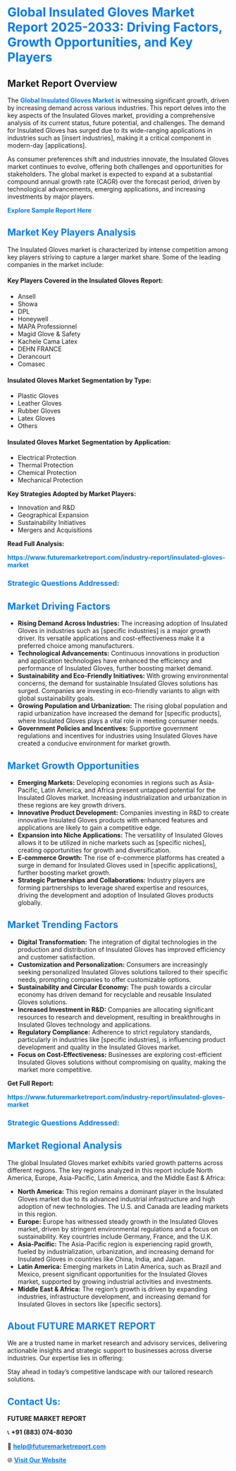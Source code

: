 <h1 style="color: #007BFF;">Global Insulated Gloves Market Report 2025-2033: Driving Factors, Growth Opportunities, and Key Players</h1>

<section id="overview">
<h2>Market Report Overview</h2>
<p>The <a href="https://www.futuremarketreport.com/industry-report/insulated-gloves-market" style="color: #007BFF; text-decoration: none;"><strong>Global Insulated Gloves Market</strong></a> is witnessing significant growth, driven by increasing demand across various industries. This report delves into the key aspects of the Insulated Gloves market, providing a comprehensive analysis of its current status, future potential, and challenges. The demand for Insulated Gloves has surged due to its wide-ranging applications in industries such as [insert industries], making it a critical component in modern-day [applications].</p>
<p>As consumer preferences shift and industries innovate, the Insulated Gloves market continues to evolve, offering both challenges and opportunities for stakeholders. The global market is expected to expand at a substantial compound annual growth rate (CAGR) over the forecast period, driven by technological advancements, emerging applications, and increasing investments by major players.</p>
</section>

<section id="overview">
<p><a href="https://www.futuremarketreport.com/request-sample/reportId=83207" style="color: #007BFF; text-decoration: none;"><strong>Explore Sample Report Here</strong></a></p>
</section>

<section id="key-players">
<h2 style="color: #007BFF;">Market Key Players Analysis</h2>
<p>The Insulated Gloves market is characterized by intense competition among key players striving to capture a larger market share. Some of the leading companies in the market include:</p>
<h4>Key Players Covered in the Insulated Gloves Report:</h4>
<ul><li>Ansell</li><li>Showa</li><li>DPL</li><li>Honeywell</li><li>MAPA Professionnel</li><li>Magid Glove &amp; Safety</li><li>Kachele Cama Latex</li><li>DEHN FRANCE</li><li>Derancourt</li><li>Comasec</li></ul>
<h4>Insulated Gloves Market Segmentation by Type:</h4>
<ul><li>Plastic Gloves</li><li>Leather Gloves</li><li>Rubber Gloves</li><li>Latex Gloves</li><li>Others</li></ul>

<h4>Insulated Gloves Market Segmentation by Application:</h4>
<ul><li>Electrical Protection</li><li>Thermal Protection</li><li>Chemical Protection</li><li>Mechanical Protection</li></ul>
<p><strong>Key Strategies Adopted by Market Players:</strong></p>
<ul>
<li>Innovation and R&D</li>
<li>Geographical Expansion</li>
<li>Sustainability Initiatives</li>
<li>Mergers and Acquisitions</li>
</ul>
</section>

<section>
<p><strong>Read Full Analysis: </strong></p><a href="https://www.futuremarketreport.com/industry-report/insulated-gloves-market" style="color: #007BFF; text-decoration: none;"><strong>https://www.futuremarketreport.com/industry-report/insulated-gloves-market</strong></a>
<h3 style="color: #007BFF;">Strategic Questions Addressed:</h3>
</section>

<section id="driving-factors">
<h2 style="color: #007BFF;">Market Driving Factors</h2>
<ul>
<li><strong>Rising Demand Across Industries:</strong> The increasing adoption of Insulated Gloves in industries such as [specific industries] is a major growth driver. Its versatile applications and cost-effectiveness make it a preferred choice among manufacturers.</li>
<li><strong>Technological Advancements:</strong> Continuous innovations in production and application technologies have enhanced the efficiency and performance of Insulated Gloves, further boosting market demand.</li>
<li><strong>Sustainability and Eco-Friendly Initiatives:</strong> With growing environmental concerns, the demand for sustainable Insulated Gloves solutions has surged. Companies are investing in eco-friendly variants to align with global sustainability goals.</li>
<li><strong>Growing Population and Urbanization:</strong> The rising global population and rapid urbanization have increased the demand for [specific products], where Insulated Gloves plays a vital role in meeting consumer needs.</li>
<li><strong>Government Policies and Incentives:</strong> Supportive government regulations and incentives for industries using Insulated Gloves have created a conducive environment for market growth.</li>
</ul>
</section>

<section id="growth-opportunities">
<h2 style="color: #007BFF;">Market Growth Opportunities</h2>
<ul>
<li><strong>Emerging Markets:</strong> Developing economies in regions such as Asia-Pacific, Latin America, and Africa present untapped potential for the Insulated Gloves market. Increasing industrialization and urbanization in these regions are key growth drivers.</li>
<li><strong>Innovative Product Development:</strong> Companies investing in R&D to create innovative Insulated Gloves products with enhanced features and applications are likely to gain a competitive edge.</li>
<li><strong>Expansion into Niche Applications:</strong> The versatility of Insulated Gloves allows it to be utilized in niche markets such as [specific niches], creating opportunities for growth and diversification.</li>
<li><strong>E-commerce Growth:</strong> The rise of e-commerce platforms has created a surge in demand for Insulated Gloves used in [specific applications], further boosting market growth.</li>
<li><strong>Strategic Partnerships and Collaborations:</strong> Industry players are forming partnerships to leverage shared expertise and resources, driving the development and adoption of Insulated Gloves products globally.</li>
</ul>
</section>

<section id="trending-factors">
<h2 style="color: #007BFF;">Market Trending Factors</h2>
<ul>
<li><strong>Digital Transformation:</strong> The integration of digital technologies in the production and distribution of Insulated Gloves has improved efficiency and customer satisfaction.</li>
<li><strong>Customization and Personalization:</strong> Consumers are increasingly seeking personalized Insulated Gloves solutions tailored to their specific needs, prompting companies to offer customizable options.</li>
<li><strong>Sustainability and Circular Economy:</strong> The push towards a circular economy has driven demand for recyclable and reusable Insulated Gloves solutions.</li>
<li><strong>Increased Investment in R&D:</strong> Companies are allocating significant resources to research and development, resulting in breakthroughs in Insulated Gloves technology and applications.</li>
<li><strong>Regulatory Compliance:</strong> Adherence to strict regulatory standards, particularly in industries like [specific industries], is influencing product development and quality in the Insulated Gloves market.</li>
<li><strong>Focus on Cost-Effectiveness:</strong> Businesses are exploring cost-efficient Insulated Gloves solutions without compromising on quality, making the market more competitive.</li>
</ul>
</section>

<section>
<p><strong>Get Full Report: </strong></p><a href="https://www.futuremarketreport.com/industry-report/insulated-gloves-market" style="color: #007BFF; text-decoration: none;"><strong>https://www.futuremarketreport.com/industry-report/insulated-gloves-market</strong></a>
<h3 style="color: #007BFF;">Strategic Questions Addressed:</h3>
</section>


<section id="regional-analysis">
<h2 style="color: #007BFF;">Market Regional Analysis</h2>
<p>The global Insulated Gloves market exhibits varied growth patterns across different regions. The key regions analyzed in this report include North America, Europe, Asia-Pacific, Latin America, and the Middle East & Africa:</p>
<ul>
<li><strong>North America:</strong> This region remains a dominant player in the Insulated Gloves market due to its advanced industrial infrastructure and high adoption of new technologies. The U.S. and Canada are leading markets in this region.</li>
<li><strong>Europe:</strong> Europe has witnessed steady growth in the Insulated Gloves market, driven by stringent environmental regulations and a focus on sustainability. Key countries include Germany, France, and the U.K.</li>
<li><strong>Asia-Pacific:</strong> The Asia-Pacific region is experiencing rapid growth, fueled by industrialization, urbanization, and increasing demand for Insulated Gloves in countries like China, India, and Japan.</li>
<li><strong>Latin America:</strong> Emerging markets in Latin America, such as Brazil and Mexico, present significant opportunities for the Insulated Gloves market, supported by growing industrial activities and investments.</li>
<li><strong>Middle East & Africa:</strong> The region’s growth is driven by expanding industries, infrastructure development, and increasing demand for Insulated Gloves in sectors like [specific sectors].</li>
</ul>
</section>

<footer>
<h2 style="color: #007BFF;">About FUTURE MARKET REPORT</h2>
<p>We are a trusted name in market research and advisory services, delivering actionable insights and strategic support to businesses across diverse industries. Our expertise lies in offering:</p>

<p>Stay ahead in today’s competitive landscape with our tailored research solutions.</p>

<h2 style="color: #007BFF;">Contact Us:</h2>
<p><strong>FUTURE MARKET REPORT</strong></p>
<p>📞 <strong>+91 (883) 074-8030</strong></p>
<p>📧 <strong><a href="mailto:help@futuremarketreport.com" style="color: #007BFF;">help@futuremarketreport.com</a></strong></p>
<p>🌐 <strong><a href="https://www.futuremarketreport.com/" style="color: #007BFF;">Visit Our Website</a></strong></p>
</footer>